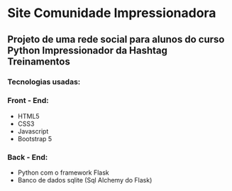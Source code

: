 # Site Comunidade Impressionadora
## Projeto de uma rede social para alunos do curso Python Impressionador da Hashtag Treinamentos

### Tecnologias usadas:
### Front - End:
- HTML5
- CSS3
- Javascript
- Bootstrap 5
### Back - End:
- Python com o framework Flask
- Banco de dados sqlite (Sql Alchemy do Flask)
